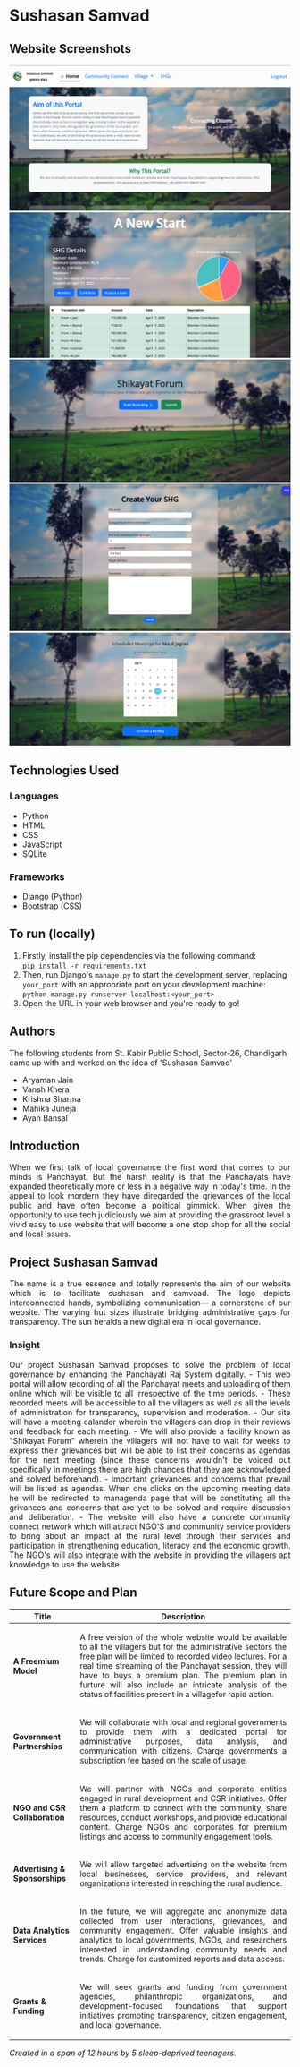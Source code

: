 # Sushasan Samvad
## Website Screenshots
![Website screenshot](static/GitHub%20Screenshots/Screenshot%203.png)
![Website screenshot](static/GitHub%20Screenshots/Screenshot%201.png)
![Website screenshot](static/Github%20Screenshots/Screenshot%202.png)
![Website screenshot](static/GitHub%20Screenshots/Screenshot%204.png)
![Website screenshot](static/GitHub%20Screenshots/Screenshot%205.png)
## Technologies Used
### Languages
 - Python
 - HTML
 - CSS
 - JavaScript  
 - SQLite
### Frameworks
 - Django (Python)
 - Bootstrap (CSS)

## To run (locally)
1. Firstly, install the pip dependencies via the following command:  
    ```pip install -r requirements.txt```
2. Then, run Django's `manage.py` to start the development server, replacing `your_port` with an appropriate port on your development machine:   
    ```python manage.py runserver localhost:<your_port>```
3. Open the URL in your web browser and you're ready to go!

## Authors
The following students from St. Kabir Public School, Sector-26, Chandigarh came up with and worked on the idea of 'Sushasan Samvad'
 - Aryaman Jain
 - Vansh Khera
 - Krishna Sharma
 - Mahika Juneja
 - Ayan Bansal

## Introduction
<p align="justify">
When we first talk of local governance the first word that comes to our minds is Panchayat. But the harsh reality is that the Panchayats have expanded theoretically more or less in a negative way in today's time. In the appeal to look mordern they have diregarded the grievances of the local public and have often become a political gimmick. When given the opportunity to use tech judiciously we aim at providing the grassroot level a vivid easy to use website that will become a one stop shop for all the social and local issues. 
</p>

## Project Sushasan Samvad
<p align="justify">
The name is a true essence and totally represents the aim of our website which is to facilitate sushasan and samvaad. The logo depicts interconnected hands, symbolizing communication— a cornerstone of our website. The varying hut sizes illustrate bridging administrative gaps for transparency. The sun heralds a new digital era in local governance. 
</p>

### Insight
<p align="justify">
Our project Sushasan Samvad proposes to solve the problem of local governance by enhancing the Panchayati Raj System digitally.
 - This web portal will allow recording of all the Panchayat meets and uploading of them online which will be visible to all irrespective of the time periods.
 - These recorded meets will be accessible to all the villagers as well as all the levels of administration for transparency, supervision and moderation.
 - Our site will have a meeting calander wherein the villagers can drop in their reviews and feedback for each meeting.
 - We will also provide a facility known as "Shikayat Forum" wherein the villagers will not have to wait for weeks to express their grievances but will be able to list their concerns as agendas for the next meeting (since these concerns wouldn't be voiced out specifically in meetings there are high chances that they are acknowledged and solved beforehand).
 - Important grievances and concerns that prevail will be listed as agendas. When one clicks on the upcoming meeting date he will be redirected to managenda page that will be constituting all the grivances and concerns that are yet to be solved and require discussion and deliberation.
 - The website will also have a concrete community connect network which will attract NGO'S and community service providers to bring about an impact at the rural level through their services and participation in strengthening education, literacy and the economic growth. The NGO's will also integrate with the website in providing the villagers apt knowledge to use the website
</p>

## Future Scope and Plan
| Title                          | Description                                                                                                                                                                                                                                                                                                                                                                                                                       |
|--------------------------------|-----------------------------------------------------------------------------------------------------------------------------------------------------------------------------------------------------------------------------------------------------------------------------------------------------------------------------------------------------------------------------------------------------------------------------------|
| **A Freemium Model**           | <p align="justify">A free version of the whole website would be available to all the villagers but for the administrative sectors the free plan will be limited to recorded video lectures. For a real time streaming of the Panchayat session, they will have to buys a premium plan. The premium plan in furture will also include an intricate analysis of the status of facilities present in a villagefor rapid action. </p> |
| **Government Partnerships**    | <p align="justify">We will collaborate with local and regional governments to provide them with a dedicated portal for administrative purposes, data analysis, and communication with citizens. Charge governments a subscription fee based on the scale of usage.</p>                                                                                                                                                            |
| **NGO and CSR Collaboration**  | <p align="justify">We will partner with NGOs and corporate entities engaged in rural development and CSR initiatives. Offer them a platform to connect with the community, share resources, conduct workshops, and provide educational content. Charge NGOs and corporates for premium listings and access to community engagement tools.</p>                                                                                     |
| **Advertising & Sponsorships** | <p align="justify">We will allow targeted advertising on the website from local businesses, service providers, and relevant organizations interested in reaching the rural audience.</p>                                                                                                                                                                                                                                          |
| **Data Analytics Services**    | <p align="justify">In the future, we will aggregate and anonymize data collected from user interactions, grievances, and community engagement. Offer valuable insights and analytics to local governments, NGOs, and researchers interested in understanding community needs and trends. Charge for customized reports and data access.</p>                                                                                       |
| **Grants & Funding**           | <p align="justify">We will seek grants and funding from government agencies, philanthropic organizations, and development-focused foundations that support initiatives promoting transparency, citizen engagement, and local governance.</p>                                                                                                                                                                                      |

*Created in a span of 12 hours by 5 sleep-deprived teenagers.*